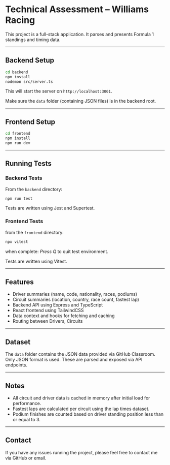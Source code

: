 # Technical Assessment – Williams Racing

This project is a full-stack application. It parses and presents Formula 1 standings and timing data.

---

## Backend Setup

```bash
cd backend
npm install
nodemon src/server.ts
```

This will start the server on `http://localhost:3001`.

Make sure the `data` folder (containing JSON files) is in the backend root.

---

## Frontend Setup

```bash
cd frontend
npm install
npm run dev
```

---

## Running Tests

### Backend Tests

From the `backend` directory:

```bash
npm run test
```

Tests are written using Jest and Supertest.

### Frontend Tests

from the `frontend` directory:

```bash
npx vitest
```

when complete: *Press Q* to quit test environment.

Tests are written using Vitest.

---

## Features

- Driver summaries (name, code, nationality, races, podiums)
- Circuit summaries (location, country, race count, fastest lap)
- Backend API using Express and TypeScript
- React frontend using TailwindCSS
- Data context and hooks for fetching and caching
- Routing between Drivers, Circuits

---

## Dataset

The `data` folder contains the JSON data provided via GitHub Classroom. Only JSON format is used. These are parsed and exposed via API endpoints.

---

## Notes

- All circuit and driver data is cached in memory after initial load for performance.
- Fastest laps are calculated per circuit using the lap times dataset.
- Podium finishes are counted based on driver standing position less than or equal to 3.

---

## Contact

If you have any issues running the project, please feel free to contact me via GitHub or email.
